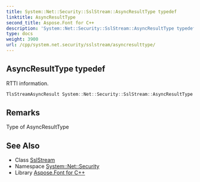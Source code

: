 ```yaml
---
title: System::Net::Security::SslStream::AsyncResultType typedef
linktitle: AsyncResultType
second_title: Aspose.Font for C++
description: 'System::Net::Security::SslStream::AsyncResultType typedef. RTTI information in C++.'
type: docs
weight: 3900
url: /cpp/system.net.security/sslstream/asyncresulttype/
---
```

## AsyncResultType typedef


RTTI information.

```cpp
TlsStreamAsyncResult System::Net::Security::SslStream::AsyncResultType
```

## Remarks


Type of AsyncResultType 
## See Also

* Class [SslStream](../)
* Namespace [System::Net::Security](../../)
* Library [Aspose.Font for C++](../../../)
